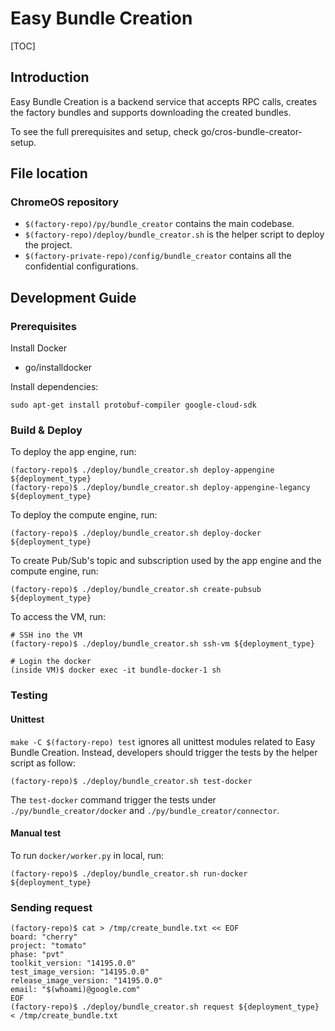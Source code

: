 # Easy Bundle Creation

[TOC]

## Introduction

Easy Bundle Creation is a backend service that accepts RPC calls, creates the
factory bundles and supports downloading the created bundles.

To see the full prerequisites and setup, check go/cros-bundle-creator-setup.

## File location

### ChromeOS repository

* `$(factory-repo)/py/bundle_creator` contains the main codebase.
* `$(factory-repo)/deploy/bundle_creator.sh` is the helper script to
  deploy the project.
* `$(factory-private-repo)/config/bundle_creator` contains all the
  confidential configurations.


## Development Guide

### Prerequisites

Install Docker
  - go/installdocker

Install dependencies:
```
sudo apt-get install protobuf-compiler google-cloud-sdk
```

### Build & Deploy

To deploy the app engine, run:

```
(factory-repo)$ ./deploy/bundle_creator.sh deploy-appengine ${deployment_type}
(factory-repo)$ ./deploy/bundle_creator.sh deploy-appengine-legancy ${deployment_type}
```

To deploy the compute engine, run:

```
(factory-repo)$ ./deploy/bundle_creator.sh deploy-docker ${deployment_type}
```

To create Pub/Sub's topic and subscription used by the app engine and the
compute engine, run:
```
(factory-repo)$ ./deploy/bundle_creator.sh create-pubsub ${deployment_type}
```

To access the VM, run:
```
# SSH ino the VM
(factory-repo)$ ./deploy/bundle_creator.sh ssh-vm ${deployment_type}

# Login the docker
(inside VM)$ docker exec -it bundle-docker-1 sh
```

### Testing

#### Unittest

`make -C $(factory-repo) test` ignores all unittest modules related to Easy
Bundle Creation. Instead, developers should trigger the tests by the helper
script as follow:

```
(factory-repo)$ ./deploy/bundle_creator.sh test-docker
```

The `test-docker` command trigger the tests under `./py/bundle_creator/docker`
and `./py/bundle_creator/connector`.

#### Manual test

To run `docker/worker.py` in local, run:
```
(factory-repo)$ ./deploy/bundle_creator.sh run-docker ${deployment_type}
```

### Sending request

```
(factory-repo)$ cat > /tmp/create_bundle.txt << EOF
board: "cherry"
project: "tomato"
phase: "pvt"
toolkit_version: "14195.0.0"
test_image_version: "14195.0.0"
release_image_version: "14195.0.0"
email: "$(whoami)@google.com"
EOF
(factory-repo)$ ./deploy/bundle_creator.sh request ${deployment_type} < /tmp/create_bundle.txt
```
